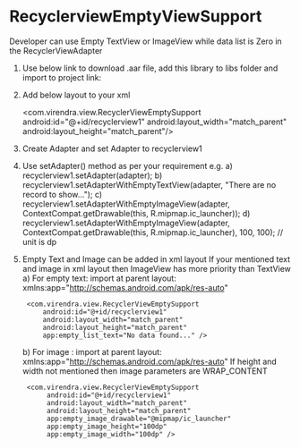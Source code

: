# RecyclerviewEmptyViewSupport
Developer can use Empty TextView or ImageView while data list is Zero in the RecyclerViewAdapter

1) Use below link to download  .aar file, add this library to libs folder and import to project
   link:

2) Add below layout to your xml

    <com.virendra.view.RecyclerViewEmptySupport
            android:id="@+id/recyclerview1"
            android:layout_width="match_parent"
            android:layout_height="match_parent"/>

3) Create Adapter and set Adapter to recyclerview1

4) Use setAdapter() method as per your requirement
    e.g. a)  recyclerview1.setAdapter(adapter);
         b)  recyclerview1.setAdapterWithEmptyTextView(adapter, "There are no record to show...");
         c)  recyclerview1.setAdapterWithEmptyImageView(adapter, ContextCompat.getDrawable(this, R.mipmap.ic_launcher));
         d)  recyclerview1.setAdapterWithEmptyImageView(adapter, ContextCompat.getDrawable(this, R.mipmap.ic_launcher), 100, 100); // unit is dp

5) Empty Text and Image can be added in xml layout
    If your mentioned text and image in xml layout then ImageView has more priority than TextView
    a)  For empty text:  import at parent layout:  xmlns:app="http://schemas.android.com/apk/res-auto"

        <com.virendra.view.RecyclerViewEmptySupport
            android:id="@+id/recyclerview1"
            android:layout_width="match_parent"
            android:layout_height="match_parent"
            app:empty_list_text="No data found..." />

     b) For image : import at parent layout:  xmlns:app="http://schemas.android.com/apk/res-auto"
        If height and width not mentioned then image parameters are WRAP_CONTENT

        <com.virendra.view.RecyclerViewEmptySupport
             android:id="@+id/recyclerview1"
             android:layout_width="match_parent"
             android:layout_height="match_parent"
             app:empty_image_drawable="@mipmap/ic_launcher"
             app:empty_image_height="100dp"
             app:empty_image_width="100dp" />



